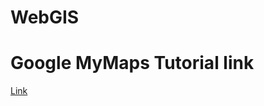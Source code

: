 # WebGIS
# Google MyMaps Tutorial link
[Link](https://www.google.com/maps/d/edit?mid=1R8JkYaMznlogaIFyvRW3fIhvXcr1eiD-&usp=sharing<iframesrc="https://www.google.com/maps/d/embed?mid=1R8JkYaMznlogaIFyvRW3fIhvXcr1eiD-"width="640"height="480"></iframe>)
  

